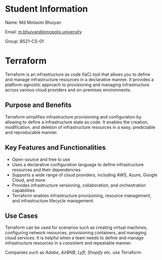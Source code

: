 # Student Information
Name: Md Motasim Bhuiyan

Email: m.bhuiyan@innopolis.university

Group: BS21-CS-01

# Terraform
Terraform is an infrastructure as code (IaC) tool that allows you to define and manage infrastructure resources in a declarative manner. It provides a platform-agnostic approach to provisioning and managing infrastructure across various cloud providers and on-premises environments.

## Purpose and Benefits
Terraform simplifies infrastructure provisioning and configuration by allowing to define a infrastructure state as code. It enables the creation, modification, and deletion of infrastructure resources in a easy, predictable and reproducable manner. 

## Key Features and Functionalities
- Open-source and free to use
- Uses a declarative configuration language to define infrastructure resources and their dependencies
- Supports a wide range of cloud providers, including AWS, Azure, Google Cloud, and more
- Provides infrastructure versioning, collaboration, and orchestration capabilities
- Terraform enables infrastructure provisioning, resource management, and infrastructure lifecycle management.

## Use Cases
Terraform can be used for scenarios such as creating virtual machines, configuring network resources, provisioning containers, and managing cloud services. It is helpful when a team needs to define and manage infrastructure resources in a consistent and repeatable manner.

Companies such as *Adobe*, *AirBNB*, *Lyft*, *Shopify* etc. use Terraform.